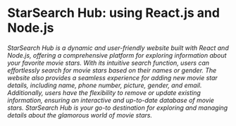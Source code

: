 # StarSearch Hub: using React.js and Node.js
###### StarSearch Hub is a dynamic and user-friendly website built with React and Node.js, offering a comprehensive platform for exploring information about your favorite movie stars. With its intuitive search function, users can effortlessly search for movie stars based on their names or gender. The website also provides a seamless experience for adding new movie star details, including name, phone number, picture, gender, and email. Additionally, users have the flexibility to remove or update existing information, ensuring an interactive and up-to-date database of movie stars. StarSearch Hub is your go-to destination for exploring and managing details about the glamorous world of movie stars.


